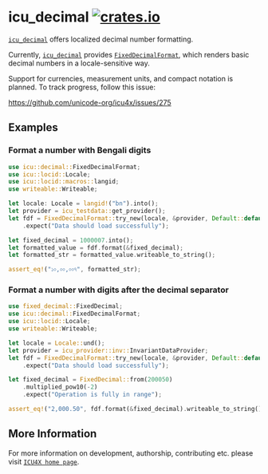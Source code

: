 # icu_decimal [![crates.io](http://meritbadge.herokuapp.com/icu_decimal)](https://crates.io/crates/icu_decimal)

[`icu_decimal`](crate) offers localized decimal number formatting.

Currently, [`icu_decimal`](crate) provides [`FixedDecimalFormat`], which renders basic decimal numbers
in a locale-sensitive way.

Support for currencies, measurement units, and compact notation is planned. To track progress,
follow this issue:

https://github.com/unicode-org/icu4x/issues/275

## Examples

### Format a number with Bengali digits

```rust
use icu::decimal::FixedDecimalFormat;
use icu::locid::Locale;
use icu::locid::macros::langid;
use writeable::Writeable;

let locale: Locale = langid!("bn").into();
let provider = icu_testdata::get_provider();
let fdf = FixedDecimalFormat::try_new(locale, &provider, Default::default())
    .expect("Data should load successfully");

let fixed_decimal = 1000007.into();
let formatted_value = fdf.format(&fixed_decimal);
let formatted_str = formatted_value.writeable_to_string();

assert_eq!("১০,০০,০০৭", formatted_str);
```

### Format a number with digits after the decimal separator

```rust
use fixed_decimal::FixedDecimal;
use icu::decimal::FixedDecimalFormat;
use icu::locid::Locale;
use writeable::Writeable;

let locale = Locale::und();
let provider = icu_provider::inv::InvariantDataProvider;
let fdf = FixedDecimalFormat::try_new(locale, &provider, Default::default())
    .expect("Data should load successfully");

let fixed_decimal = FixedDecimal::from(200050)
    .multiplied_pow10(-2)
    .expect("Operation is fully in range");

assert_eq!("2,000.50", fdf.format(&fixed_decimal).writeable_to_string());
```

[`FixedDecimalFormat`]: FixedDecimalFormat

## More Information

For more information on development, authorship, contributing etc. please visit [`ICU4X home page`](https://github.com/unicode-org/icu4x).
